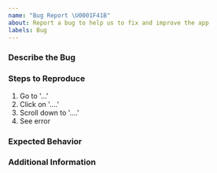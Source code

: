 ```yaml
---
name: "Bug Report \U0001F41B"
about: Report a bug to help us to fix and improve the app
labels: Bug
---
```


### Describe the Bug

<!-- A clear and concise description of what the bug is. -->

### Steps to Reproduce

<!-- Describe the specific steps on how to reproduce the issue. -->

1. Go to '...'
2. Click on '....'
3. Scroll down to '....'
4. See error

### Expected Behavior

<!-- A clear and concise description of what you expected to happen. -->

### Additional Information

<!-- Add any other context (e.g. logs, screenshots, environment, related issues etc.) about the problem here. -->
